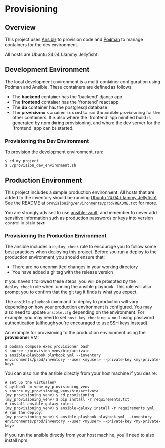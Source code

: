 # Provisioning

## Overview

This project uses [Ansible](https://docs.ansible.com/ansible/latest/index.html)
to provision code and [Podman](https://podman.io/) to manage containers for
the dev environment.

All hosts are [Ubuntu 24.04 (Jammy Jellyfish)](https://releases.ubuntu.com/24.04/).

## Development Environment

The local development environment is a multi-container configuration using Podman and Ansible.
These containers are defined as follows:

* The **backend** container has the 'backend' django app
* The **frontend** container has the 'frontend' react app
* The **db** container has the postgresql database
* The **provisioner** container is used to run the ansible provisioning for the other
  containers. It is also where the 'frontend' app minified build is generated by
  npm during provisioning, and where the dev server for the 'frontend' app can
  be started.
  
### Provisioning the Dev Environment

To provision the development environment, run:
```
$ cd my_project
$ ./provision_dev_environment.sh
```

## Production Environment

This project includes a sample production environment. All hosts that are added
to the inventory should be running [Ubuntu 24.04 (Jammy Jellyfish)](https://releases.ubuntu.com/24.04/). 
See the README at `provisioning/environments/prod/README.txt` for more.

You are strongly advised to use [ansible-vault](https://docs.ansible.com/ansible/latest/user_guide/vault.html),
and remember to never add sensitive information such as production passwords or
keys into version control in plain text!
  
### Provisioning the Production Environment

The ansible includes a `deploy_check` role to encourage you to follow some best
practices when deploying this project. Before you run a deploy to the production
environment, you should ensure that:

* There are no uncommitted changes in your working directory
* You have added a git tag with the release version

If you haven't followed these steps, you will be prompted by the `deploy_check`
role when running the ansible playbook. This role will also prompt you to
confirm that the git tag it finds is what you expect.

The `ansible-playbook` command to deploy to production will vary depending on
how your production environment is configured. You may also need to update
`ansible.cfg` depending on the environment. For example, you may need to set
`host_key_checking = no` if using password authentication (although you're 
encouraged to use SSH keys instead).

An example for provisioning to the production environment using the
**provisioner** VM:

```
$ podman compose exec provisioner bash
$ source ~/provision_venv/bin/activate
$ ansible-playbook playbook.yml --inventory environments/prod/inventory --user <myuser> --private-key <my-private-key>
```

You can also run the ansible directly from your host machine if you desire:

```
# set up the virtualenv
$ python3 -m venv my_provisioning_venv
$ source my_provisioning_venv/bin/activate
(my_provisioning_venv) $ cd provisioning
(my_provisioning_venv) $ pip install -r requirements.txt
# install ansible galaxy roles:
(my_provisioning_venv) $ ansible-galaxy install -r requirements.yml
# run the deploy:
(my_provisioning_venv) $ ansible-playbook playbook.yml --inventory environments/prod/inventory --user <myuser> --private-key <my-private-key>
```

If you run the ansible directly from your host machine, you'll need to also install npm.
